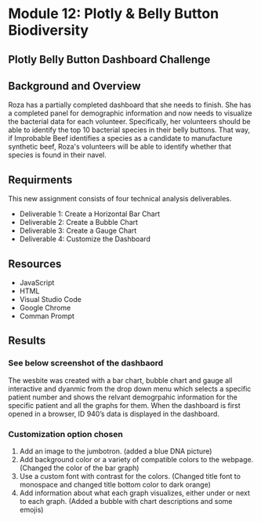 # Module 12: Plotly & Belly Button Biodiversity
## Plotly Belly Button Dashboard Challenge

## Background and Overview

Roza has a partially completed dashboard that she needs to finish. She has a completed panel for demographic information and now needs to visualize the bacterial data for each volunteer. Specifically, her volunteers should be able to identify the top 10 bacterial species in their belly buttons. That way, if Improbable Beef identifies a species as a candidate to manufacture synthetic beef, Roza's volunteers will be able to identify whether that species is found in their navel.

## Requirments

This new assignment consists of four technical analysis deliverables.

- Deliverable 1: Create a Horizontal Bar Chart
- Deliverable 2: Create a Bubble Chart
- Deliverable 3: Create a Gauge Chart
- Deliverable 4: Customize the Dashboard

## Resources

- JavaScript
- HTML
- Visual Studio Code
- Google Chrome 
- Comman Prompt

## Results

### See below screenshot of the dashbaord

The wesbite was created with a bar chart, bubble chart and gauge all interactive and dyanmic from the drop down menu which selects a specific patient number and shows the relvant demogrpahic information for the specific patient and all the graphs for them. When the dashboard is first opened in a browser, ID 940’s data is displayed in the dashboard.

### Customization option chosen
1. Add an image to the jumbotron. (added a blue DNA picture)
2. Add background color or a variety of compatible colors to the webpage. (Changed the color of the bar graph)
3. Use a custom font with contrast for the colors. (Changed title font to monospace and changed title bottom color to dark orange)
4. Add information about what each graph visualizes, either under or next to each graph. (Added a bubble with chart descriptions and some emojis)
